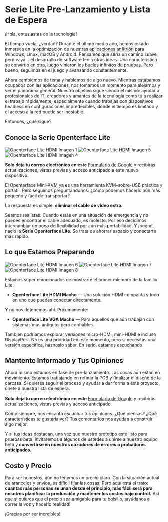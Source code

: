 # Serie Lite Pre-Lanzamiento y Lista de Espera

¡Hola, entusiastas de la tecnología!

El tiempo vuela, ¿verdad? Durante el último medio año, hemos estado inmersos en la optimización de nuestras [aplicaciones anfitrión](/app) para Windows, Linux, macOS y Android. Pensamos que sería un camino suave, pero vaya... el desarrollo de software tenía otras ideas. Una característica se convirtió en otra, luego vinieron los bucles infinitos de pruebas. Pero bueno, seguimos en el juego y avanzando constantemente.

Ahora cambiemos de tema y hablemos de algo nuevo. Mientras estábamos ocupados con las aplicaciones, nos tomamos un momento para alejarnos y ver el panorama general. Nuestro objetivo sigue siendo el mismo: ayudar a profesionales de IT, creadores y amantes de la tecnología como tú a realizar el trabajo rápidamente, especialmente cuando trabajas con dispositivos headless en configuraciones impredecibles, donde el tiempo es limitado y el acceso a la red puede ser inestable.

Entonces, ¿qué sigue?

## Conoce la Serie Openterface Lite

<img src="https://assets.openterface.com/images/minikvm-lite/hdmi-p1.webp" loading="lazy" alt="Openterface Lite HDMI Imagen 1" style="max-width: 100%; height: auto; max-height: 260px;">
<img src="https://assets.openterface.com/images/minikvm-lite/hdmi-p5.webp" loading="lazy" alt="Openterface Lite HDMI Imagen 5" style="max-width: 100%; height: auto; max-height: 260px;">
<img src="https://assets.openterface.com/images/minikvm-lite/hdmi-p4.webp" loading="lazy" alt="Openterface Lite HDMI Imagen 4" style="max-width: 100%; height: auto; max-height: 260px;">

**Solo deja tu correo electrónico en este** [Formulario de Google](https://forms.gle/yaS1F5E5MSo8DWNZ6) y recibirás actualizaciones, vistas previas y acceso anticipado a este nuevo dispositivo.

El Openterface Mini-KVM ya es una herramienta KVM-sobre-USB práctica y portátil. Pero seguimos preguntándonos: ¿cómo podemos hacerlo aún más pequeño y fácil de transportar?

La respuesta es simple: **eliminar el cable de video extra.**

Seamos realistas. Cuando estás en una situación de emergencia y no puedes encontrar el cable adecuado, es molesto. Por eso decidimos intercambiar un poco de flexibilidad por aún más portabilidad. Y ¡boom!, nació la **Serie Openterface Lite**. Se trata de ahorrar espacio y conectarte más rápido.

## Lo que Estamos Preparando

<img src="https://assets.openterface.com/images/minikvm-lite/hdmi-p6.webp" loading="lazy" alt="Openterface Lite HDMI Imagen 6" style="max-width: 100%; height: auto; max-height: 260px;">
<img src="https://assets.openterface.com/images/minikvm-lite/hdmi-p7.webp" loading="lazy" alt="Openterface Lite HDMI Imagen 7" style="max-width: 100%; height: auto; max-height: 260px;">
<img src="https://assets.openterface.com/images/minikvm-lite/hdmi-p8.webp" loading="lazy" alt="Openterface Lite HDMI Imagen 8" style="max-width: 100%; height: auto; max-height: 260px;">

Estamos súper emocionados de mostrarte el primer miembro de la familia Lite:

- **Openterface Lite HDMI Macho** — Una solución HDMI compacta y todo en uno que puedes conectar directamente.

Y no nos detenemos ahí. Próximamente:

- **Openterface Lite VGA Macho** — Para aquellos que aún trabajan con sistemas más antiguos pero confiables.

También podríamos explorar versiones micro-HDMI, mini-HDMI e incluso DisplayPort. No es una prioridad en este momento, pero si necesitas una versión específica, háznoslo saber. En serio, estamos escuchando.

## Mantente Informado y Tus Opiniones

Ahora mismo estamos en fase de pre-lanzamiento. Las cosas aún están en movimiento. Estamos trabajando en refinar la PCB y finalizar el diseño de la carcasa. Si quieres seguir el proceso y ayudar a dar forma a este proyecto, únete a nuestra lista de espera.

**Solo deja tu correo electrónico en este** [Formulario de Google](https://forms.gle/yaS1F5E5MSo8DWNZ6) y recibirás actualizaciones, vistas previas y acceso anticipado.

Como siempre, nos encanta escuchar tus opiniones. ¿Qué piensas? ¿Qué características te gustaría ver? Tus comentarios nos ayudan a construir algo mejor.

Y si tus ideas destacan, una vez que nuestro prototipo esté listo para pruebas beta, invitaremos a algunos de ustedes a unirse a nuestro equipo beta y **convertirse en nuestros cazadores de errores o probadores anticipados**.

## Costo y Precio

Para ser honestos, aún no tenemos un precio claro. Con la situación actual de aranceles y envíos, es difícil fijar las cosas. Pero aquí está el trato: **cuantas más personas se unan desde el principio, más fácil será para nosotros planificar la producción y mantener los costos bajo control.** Así que si quieres que el precio sea amigable para tu bolsillo, ¡ayúdanos a correr la voz y hacerlo realidad!

¡Gracias por ser increíbles!
